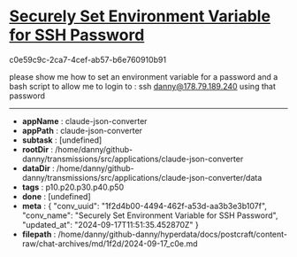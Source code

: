 # [Securely Set Environment Variable for SSH Password](https://claude.ai/chat/1f2d4b00-4494-462f-a53d-aa3b3e3b107f)

c0e59c9c-2ca7-4cef-ab57-b6e760910b91

please show me how to set an environment variable for a password and a bash script to allow me to login to :
ssh danny@178.79.189.240
using that password

---

* **appName** : claude-json-converter
* **appPath** : claude-json-converter
* **subtask** : [undefined]
* **rootDir** : /home/danny/github-danny/transmissions/src/applications/claude-json-converter
* **dataDir** : /home/danny/github-danny/transmissions/src/applications/claude-json-converter/data
* **tags** : p10.p20.p30.p40.p50
* **done** : [undefined]
* **meta** : {
  "conv_uuid": "1f2d4b00-4494-462f-a53d-aa3b3e3b107f",
  "conv_name": "Securely Set Environment Variable for SSH Password",
  "updated_at": "2024-09-17T11:51:35.452870Z"
}
* **filepath** : /home/danny/github-danny/hyperdata/docs/postcraft/content-raw/chat-archives/md/1f2d/2024-09-17_c0e.md